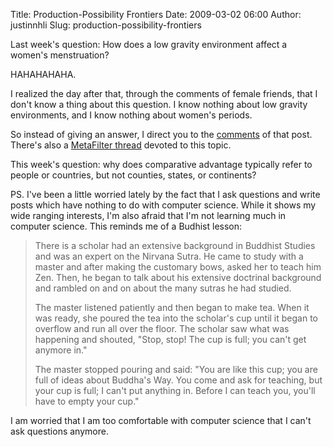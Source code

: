 Title: Production-Possibility Frontiers
Date: 2009-03-02 06:00
Author: justinnhli
Slug: production-possibility-frontiers

Last week's question: How does a low gravity environment affect a
women's menstruation?

HAHAHAHAHA.

I realized the day after that, through the comments of female friends,
that I don't know a thing about this question. I know nothing about low
gravity environments, and I know nothing about women's periods.

So instead of giving an answer, I direct you to the
[comments](http://justinnhli.blogspot.com/2009/02/menstruation-in-space.html#comments)
of that post. There's also a [MetaFilter
thread](http://ask.metafilter.com/60496/How-does-a-woman-menstruate-in-space)
devoted to this topic.

This week's question: why does comparative advantage typically refer to
people or countries, but not counties, states, or continents?

PS. I've been a little worried lately by the fact that I ask questions
and write posts which have nothing to do with computer science. While it
shows my wide ranging interests, I'm also afraid that I'm not learning
much in computer science. This reminds me of a Budhist lesson:

> There is a scholar had an extensive background in Buddhist Studies and
> was an expert on the Nirvana Sutra. He came to study with a master and
> after making the customary bows, asked her to teach him Zen. Then, he
> began to talk about his extensive doctrinal background and rambled on
> and on about the many sutras he had studied.
>
> The master listened patiently and then began to make tea. When it was
> ready, she poured the tea into the scholar's cup until it began to
> overflow and run all over the floor. The scholar saw what was
> happening and shouted, "Stop, stop! The cup is full; you can't get
> anymore in."
>
> The master stopped pouring and said: "You are like this cup; you are
> full of ideas about Buddha's Way. You come and ask for teaching, but
> your cup is full; I can't put anything in. Before I can teach you,
> you'll have to empty your cup."

I am worried that I am too comfortable with computer science that I
can't ask questions anymore.

